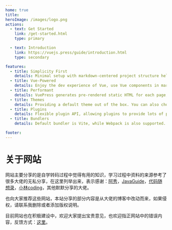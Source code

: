 ```yaml
---
home: true
title: 
heroImage: /images/logo.png
actions:
  - text: Get Started
    link: /get-started.html
    type: primary

  - text: Introduction
    link: https://vuejs.press/guide/introduction.html
    type: secondary

features:
  - title: Simplicity First
    details: Minimal setup with markdown-centered project structure helps you focus on writing.
  - title: Vue-Powered
    details: Enjoy the dev experience of Vue, use Vue components in markdown, and develop custom themes with Vue.
  - title: Performant
    details: VuePress generates pre-rendered static HTML for each page, and runs as an SPA once a page is loaded.
  - title: Themes
    details: Providing a default theme out of the box. You can also choose a community theme or create your own one.
  - title: Plugins
    details: Flexible plugin API, allowing plugins to provide lots of plug-and-play features for your site.
  - title: Bundlers
    details: Default bundler is Vite, while Webpack is also supported. Choose the one you like!

footer: 
---
```

# 关于网站
网站主要分享的是自学转码过程中觉得有用的知识，学习过程中资料的来源参考了很多大佬的无私分享，在这里列举出来，表示感谢：[阿秀][阿秀的网站]，[JavaGuide][JavaGuide的网站]，[代码随想录][代码随想录网站]，[小林coding][小林coding的网站]，其他默默分享的大佬。

也向大家推荐这些网站，本站分享的部分内容是从大佬的博客中改动而来，如果侵权，请联系我删除或者添加版权说明。

目前网站也在积极建设中，欢迎大家提出宝贵意见，也欢迎指正网站中的错误内容，反馈方式：[这里](./website_about/contributing.md)。


[阿秀的网站]: https://interviewguide.cn/
[JavaGuide的网站]: https://javaguide.cn/
[代码随想录网站]: https://programmercarl.com/
[小林coding的网站]: https://interviewguide.cn/